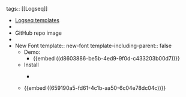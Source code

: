 tags:: [[Logseq]]

- [Logseq templates](https://docs.logseq.com/#/page/templates)
-
- GitHub repo image
-
- New Font
  template:: new-font
  template-including-parent:: false
	- Demo:
		- {{embed ((d8603886-be5b-4ed9-9f0d-c433203b00d7))}}
	- Install
		- ```bash
		  ```
	- {{embed ((659190a5-fd61-4c1b-aa50-6c04e78dc04c))}}